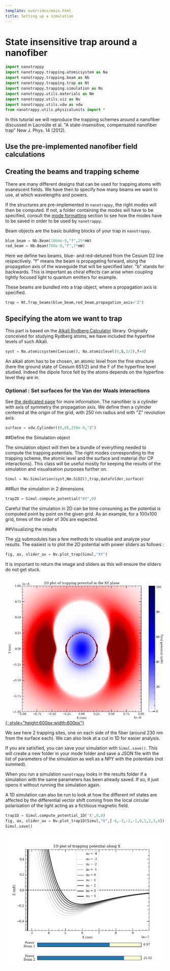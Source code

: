 ```yaml
---
template: overrides/main.html
title: Setting up a simulation
---
```


# State insensitive trap around a nanofiber

```python linenums="1"
import nanotrappy
import nanotrappy.trapping.atomicsystem as Na
import nanotrappy.trapping.beam as Nb
import nanotrappy.trapping.trap as Nt
import nanotrappy.trapping.simulation as Ns
import nanotrappy.utils.materials as Nm
import nanotrappy.utils.viz as Nv
import nanotrappy.utils.vdw as vdw
from nanotrappy.utils.physicalunits import *
```

In this tutorial we will reproduce the trapping schemes around a nanofiber discussed in Lacroûte et al. "A state-insensitive, compensated nanofiber trap" New J. Phys. 14 (2012).

## Use the pre-implemented nanofiber field calculations

## Creating the beams and trapping scheme

There are many different designs that can be used for trapping atoms with evanescent fields.
We have then to specify how many beams we want to use, at which wavelengths and powers.

If the structures are pre-implemented in `nanotrappy`, the right modes will then be computed.
If not, a folder containing the modes will have to be specified, consult the [mode formatting][1] section to see how the modes have to be saved in order to be used by `nanotrappy`.

Beam objects are the basic building blocks of your trap in `nanotrappy`.

```python linenums="2"
blue_beam = Nb.Beam(1064e-9,"f",25*mW)
red_beam = Nb.Beam(780e-9,"f",7*mW)
```

Here we define two beams, blue- and red-detuned from the Cesium D2 line respectively.
"f" means the beam is propagating forward, along the propagation axis of the waveguide that will be specified later. "b" stands for backwards.
This is important as chiral effects can arise when coupling tightly focused light to quantum emitters for example.

These beams are bundled into a trap object, where a propagation axis is specified.

```python linenums="4"
trap = Nt.Trap_beams(blue_beam,red_beam,propagation_axis="Z")
```

## Specifying the atom we want to trap

This part is based on the [Alkali Rydberg Calculator][2] library. Originally conceived for studying Rydberg atoms, we have included the hyperfine levels of such Alkali.

```python linenums="5"
syst = Na.atomicsystem(Caesium(), Na.atomiclevel(6,S,1/2),f=4)
```

An alkali atom has to be chosen, an atomic level from the fine structure (here the ground state of Cesium 6S1/2) and the F of the hyperfine level studied.
Indeed the dipole force felt by the atoms depends on the hyperfine level they are in.

### Optional : Set surfaces for the Van der Waals interactions

See [the dedicated page][3] for more information. The nanofiber is a cylinder with axis of symmetry the propagation axis.
We define then a cylinder centered at the origin of the grid, with 250 nm radius and with "Z" revolution axis.

```python linenums="6"
surface = vdw.Cylinder((0,0),250e-9,"Z")
```

##Define the Simulation object

The simulation object will then be a bundle of everything needed to compute the trapping potentials.
The right modes corresponding to the trapping scheme, the atomic level and the surface and material (for CP interactions).
This class will be useful mostly for keeping the results of the simulation and visualisation purposes further on.

```python linenums="7"
Simul = Ns.Simulation(syst,Nm.SiO2(),trap,datafolder,surface)
```

##Run the simulation in 2 dimensions

```python linenums="8"
trap2D = Simul.compute_potential("XY",0)
```

Careful that the simulation in 2D can be time consuming as the potential is computed point by point on the given grid.
As an example, for a 100x100 grid, times of the order of 30s are expected.

##Visualizing the results

The [viz][5] submodules has a few methods to visualise and analyze your results.
The easiest is to plot the 2D potential with power sliders as follows :

```python linenums="9"
fig, ax, slider_ax = Nv.plot_trap(Simul,"XY")
```

It is important to return the image and sliders as this will ensure the sliders do not get stuck.

[![Nanofiber plot][6]{: style="height:600px;width:600px"}][6]

We see here 2 trapping sites, one on each side of the fiber (around 230 nm from the surface each).
We can also look at a cut in 1D for easier analysis.

If you are satisfied, you can save your simulation with `Simul.save()`.
This will create a new folder in your mode folder and save a JSON file with the list of parameters of the simulation as well as a NPY with the potentials (not summed).

When you run a simulation `nanotrappy` looks in the results folder if a simulation with the same parameters has been already saved. If so, it just opens it without running the simulation again.

A 1D simulation can also be run to look at how the different mf states are affected by the differential vector shift coming from the local circular polarisation of the light acting as a fictitious magnetic field.

```python linenums="10"
trap1D = Simul.compute_potential_1D('X',0,0)
fig, ax, slider_ax = Nv.plot_trap1D(Simul,"X",[-4,-3,-2,-1,0,1,2,3,4])
Simul.save()
```

[![1D trap around a nanofiber][7]][7]

[1]: modeformatting.md
[2]: https://arc-alkali-rydberg-calculator.readthedocs.io/en/latest/
[3]: casimirpolder.md
[4]: troubleshooting.md
[5]: reference/viz.md
[6]: ./images/nanofiber_plot.PNG
[7]: ./images/nanofiber_1D_splitting.png
